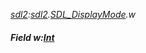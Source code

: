 _[sdl2](../../modules/sdl2/sdl2-module.md):[sdl2](../../modules/sdl2/sdl2-module.md).[SDL\_DisplayMode](../../modules/sdl2/sdl2-sdl_displaymode.md).w_
##### Field w:[Int](../../modules/wonkey/wonkey-types-int.md)
